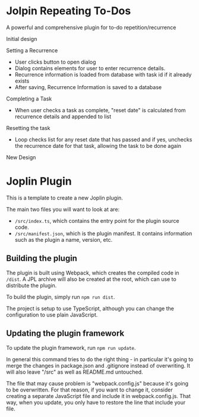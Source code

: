 # Jolpin Repeating To-Dos
A powerful and comprehensive plugin for to-do repetition/recurrence

Initial design

Setting a Recurrence
* User clicks button to open dialog
* Dialog contains elements for user to enter recurrence details.
* Recurrence information is loaded from database with task id if it already exists
* After saving, Recurrence Information is saved to a database

Completing a Task
* When user checks a task as complete, "reset date" is calculated from recurrence details and appended to list

Resetting the task
* Loop checks list for any reset date that has passed and if yes, unchecks the recurrence date for that task, allowing the task to be done again




New Design



# Joplin Plugin

This is a template to create a new Joplin plugin.

The main two files you will want to look at are:

- `/src/index.ts`, which contains the entry point for the plugin source code.
- `/src/manifest.json`, which is the plugin manifest. It contains information such as the plugin a name, version, etc.

## Building the plugin

The plugin is built using Webpack, which creates the compiled code in `/dist`. A JPL archive will also be created at the root, which can use to distribute the plugin.

To build the plugin, simply run `npm run dist`.

The project is setup to use TypeScript, although you can change the configuration to use plain JavaScript.

## Updating the plugin framework

To update the plugin framework, run `npm run update`.

In general this command tries to do the right thing - in particular it's going to merge the changes in package.json and .gitignore instead of overwriting. It will also leave "/src" as well as README.md untouched.

The file that may cause problem is "webpack.config.js" because it's going to be overwritten. For that reason, if you want to change it, consider creating a separate JavaScript file and include it in webpack.config.js. That way, when you update, you only have to restore the line that include your file.
